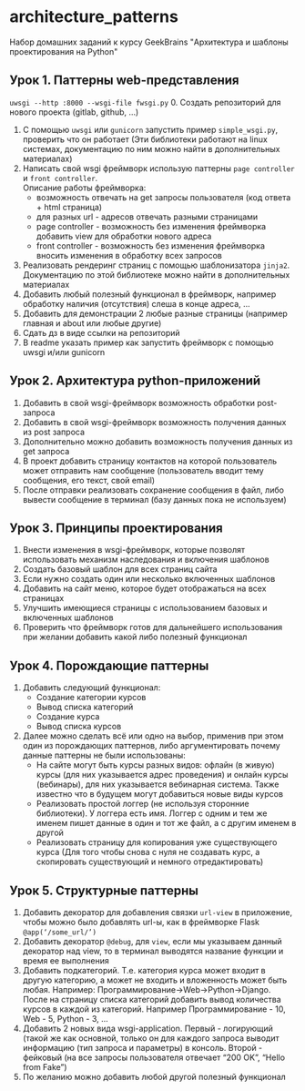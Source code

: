 # architecture_patterns
Набор домашних заданий к курсу GeekBrains "Архитектура и шаблоны проектирования на Python"

## Урок 1. Паттерны web-представления
`uwsgi --http :8000 --wsgi-file fwsgi.py`
0. Создать репозиторий для нового проекта (gitlab, github, ...)
1. С помощью `uwsgi` или `gunicorn` запустить пример `simple_wsgi.py`, проверить что он работает (Эти библиотеки работают на linux системах, документацию по ним можно найти в дополнительных материалах)
2. Написать свой wsgi фреймворк использую паттерны `page controller` и `front controller`.  
    Описание работы фреймворка:  
    * возможность отвечать на get запросы пользователя (код ответа + html страница)  
    * для разных url - адресов отвечать разными страницами  
    * page controller - возможность без изменения фреймворка добавить view для обработки нового адреса  
    * front controller - возможность без изменения фреймворка вносить изменения в обработку всех запросов  
3. Реализовать рендеринг страниц с помощью шаблонизатора `jinja2`. Документацию по этой библиотеке можно найти в дополнительных материалах
4. Добавить любый полезный функционал в фреймворк, например обработку наличия (отсутствия) слеша в конце адреса, ...
5. Добавить для демонстрации 2 любые разные страницы (например главная и about или любые другие)
6. Сдать дз в виде ссылки на репозиторий
7. В readme указать пример как запустить фреймворк с помощью uwsgi и/или gunicorn

## Урок 2. Архитектура python-приложений
1. Добавить в свой wsgi-фреймворк возможность обработки post-запроса
2. Добавить в свой wsgi-фреймворк возможность получения данных из post запроса
3. Дополнительно можно добавить возможность получения данных из get запроса
4. В проект добавить страницу контактов на которой пользователь может отправить нам сообщение (пользователь вводит тему сообщения, его текст, свой email)
5. После отправки реализовать сохранение сообщения в файл, либо вывести сообщение в терминал (базу данных пока не используем)

## Урок 3. Принципы проектирования
1. Внести изменения в wsgi-фреймворк, которые позволят использовать механизм наследования и включения шаблонов
2. Создать базовый шаблон для всех страниц сайта
3. Если нужно создать один или несколько включенных шаблонов
4. Добавить на сайт меню, которое будет отображаться на всех страницах
5. Улучшить имеющиеся страницы с использованием базовых и включенных шаблонов
6. Проверить что фреймворк готов для дальнейшего использования при желании добавить какой либо полезный функционал

## Урок 4. Порождающие паттерны
1. Добавить следующий функционал:
   * Создание категории курсов
   * Вывод списка категорий
   * Создание курса
   * Вывод списка курсов
2. Далее можно сделать всё или одно на выбор, применив при этом один из порождающих паттернов, либо аргументировать
   почему данные паттерны не были использованы:
   * На сайте могут быть курсы разных видов: офлайн (в живую) курсы (для них указывается адрес проведения) и онлайн
     курсы (вебинары), для них указывается вебинарная система. Также известно что в будущем могут добавиться новые виды
     курсов
   * Реализовать простой логгер (не используя сторонние библиотеки). У логгера есть имя. Логгер с одним и тем же именем
     пишет данные в один и тот же файл, а с другим именем в другой
   * Реализовать страницу для копирования уже существующего курса (Для того чтобы снова с нуля не создавать курс, а
     скопировать существующий и немного отредактировать)

## Урок 5. Структурные паттерны

1. Добавить декоратор для добавления связки `url-view` в приложение, чтобы можно было добавлять url-ы, как в фреймворке
   Flask `@app(‘/some_url/’)`
2. Добавить декоратор `@debug`, для `view`, если мы указываем данный декоратор над view, то в терминал выводятся
   название функции и время ее выполнения
3. Добавить подкатегорий. Т.е. категория курса может входит в другую категорию, а может не входить и вложенность может
   быть любая. Например: Программирование->Web->Python->Django. После на страницу списка категорий добавить вывод
   количества курсов в каждой из категорий. Например Программирование - 10, Web - 5, Python - 3, …
4. Добавить 2 новых вида wsgi-application. Первый - логирующий (такой же как основной, только он для каждого запроса
   выводит информацию (тип запроса и параметры) в консоль. Второй - фейковый (на все запросы пользователя отвечает “200
   OK”, “Hello from Fake”)
5. По желанию можно добавить любой другой полезный функционал
